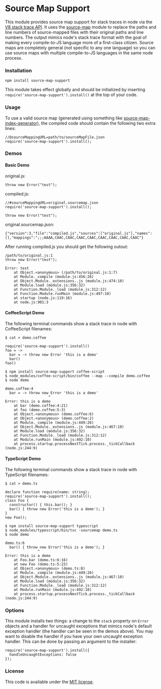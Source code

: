 # Source Map Support

This module provides source map support for stack traces in node via the [V8 stack trace API](http://code.google.com/p/v8/wiki/JavaScriptStackTraceApi). It uses the [source-map](https://github.com/mozilla/source-map) module to replace the paths and line numbers of source-mapped files with their original paths and line numbers. The output mimics node's stack trace format with the goal of making every compile-to-JS language more of a first-class citizen. Source maps are completely general (not specific to any one language) so you can use source maps with multiple compile-to-JS languages in the same node process.

### Installation

    npm install source-map-support

This module takes effect globally and should be initialized by inserting `require('source-map-support').install()` at the top of your code.

### Usage

To use a valid source map (generated using something like [source-map-index-generator][sourceMapGenerator]), the compiled code should contain the following two extra lines:

[sourceMapGenerator]:[https://github.com/twolfson/source-map-index-generator]

    //@sourceMappingURL=path/to/sourceMapFile.json
    require('source-map-support').install();
    

### Demos 

#### Basic Demo

original.js:

    throw new Error("test");

compiled.js:

    //#sourceMappingURL=original.sourcemap.json
    require('source-map-support').install();

    throw new Error("test");

original.sourcemap.json:

    {"version":3,"file":"compiled.js","sources":["original.js"],"names":[],"mappings":";;;AAAA,CAAC,CAAC,CAAC,CAAC,CAAC,CAAC,CAAC,CAAC"}

After running compiled.js you should get the following outout:

    /path/to/original.js:1
    throw new Error("test");
          ^
    Error: test
        at Object.<anonymous> (/path/to/original.js:1:7)
        at Module._compile (module.js:456:26)
        at Object.Module._extensions..js (module.js:474:10)
        at Module.load (module.js:356:32)
        at Function.Module._load (module.js:312:12)
        at Function.Module.runMain (module.js:497:10)
        at startup (node.js:119:16)
        at node.js:901:3


#### CoffeeScript Demo

The following terminal commands show a stack trace in node with CoffeeScript filenames:

    $ cat > demo.coffee

    require('source-map-support').install()
    foo = ->
      bar = -> throw new Error 'this is a demo'
      bar()
    foo()

    $ npm install source-map-support coffee-script
    $ node_modules/coffee-script/bin/coffee --map --compile demo.coffee
    $ node demo

    demo.coffee:4
      bar = -> throw new Error 'this is a demo'
                        ^
    Error: this is a demo
        at bar (demo.coffee:4:21)
        at foo (demo.coffee:5:3)
        at Object.<anonymous> (demo.coffee:6)
        at Object.<anonymous> (demo.coffee:2)
        at Module._compile (module.js:449:26)
        at Object.Module._extensions..js (module.js:467:10)
        at Module.load (module.js:356:32)
        at Function.Module._load (module.js:312:12)
        at Module.runMain (module.js:492:10)
        at process.startup.processNextTick.process._tickCallback (node.js:244:9)

#### TypeScript Demo

The following terminal commands show a stack trace in node with TypeScript filenames:

    $ cat > demo.ts

    declare function require(name: string);
    require('source-map-support').install();
    class Foo {
      constructor() { this.bar(); }
      bar() { throw new Error('this is a demo'); }
    }
    new Foo();

    $ npm install source-map-support typescript
    $ node_modules/typescript/bin/tsc -sourcemap demo.ts
    $ node demo

    demo.ts:6
      bar() { throw new Error('this is a demo'); }
                   ^
    Error: this is a demo
        at Foo.bar (demo.ts:6:16)
        at new Foo (demo.ts:5:23)
        at Object.<anonymous> (demo.ts:8)
        at Module._compile (module.js:449:26)
        at Object.Module._extensions..js (module.js:467:10)
        at Module.load (module.js:356:32)
        at Function.Module._load (module.js:312:12)
        at Module.runMain (module.js:492:10)
        at process.startup.processNextTick.process._tickCallback (node.js:244:9)

### Options

This module installs two things: a change to the `stack` property on `Error` objects and a handler for uncaught exceptions that mimics node's default exception handler (the handler can be seen in the demos above). You may want to disable the handler if you have your own uncaught exception handler. This can be done by passing an argument to the installer:

    require('source-map-support').install({
      handleUncaughtExceptions: false
    });

### License

This code is available under the [MIT license](http://opensource.org/licenses/MIT).
